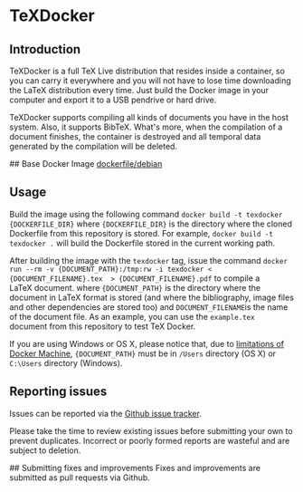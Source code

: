 # TeXDocker 
## Introduction
TeXDocker is a full TeX Live distribution that resides inside a container, so you can carry it everywhere and you will not have to lose time downloading the LaTeX distribution every time. Just build the Docker image in your computer and export it to a USB pendrive or hard drive.

TeXDocker supports compiling all kinds of documents you have in the host system. Also, it supports BibTeX. What's more, when the compilation of a document finishes, the container is destroyed and all temporal data generated by the compilation will be deleted.

## Base Docker Image
[dockerfile/debian](https://hub.docker.com/_/debian/)

## Usage
Build the image using the following command `docker build -t texdocker {DOCKERFILE_DIR}` where `{DOCKERFILE_DIR}` is the directory where the cloned Dockerfile from this repository is stored. For example, `docker build -t texdocker .` will build the Dockerfile stored in the current working path.

After building the image with the `texdocker` tag, issue the command `docker run --rm -v {DOCUMENT_PATH}:/tmp:rw -i texdocker < {DOCUMENT_FILENAME}.tex  > {DOCUMENT_FILENAME}.pdf` to compile a LaTeX document. where `{DOCUMENT_PATH}` is the directory where the document in LaTeX format is stored (and where the bibliography, image files and other dependencies are stored too) and `DOCUMENT_FILENAME`is the name of the document file. As an example, you can use the `example.tex` document from this repository to test TeX Docker.

If you are using Windows or OS X, please notice that, due to [limitations of Docker Machine](https://docs.docker.com/engine/userguide/containers/dockervolumes/#mount-a-host-directory-as-a-data-volume), `{DOCUMENT_PATH}` must be in `/Users` directory (OS X) or `C:\Users` directory (Windows).

## Reporting issues
Issues can be reported via the [Github issue tracker](https://github.com/iMartinezMateu/texdocker/issues). 

Please take the time to review existing issues before submitting your own to prevent duplicates. Incorrect or poorly formed reports are wasteful and are subject to deletion.

## Submitting fixes and improvements
Fixes and improvements are submitted as pull requests via Github.